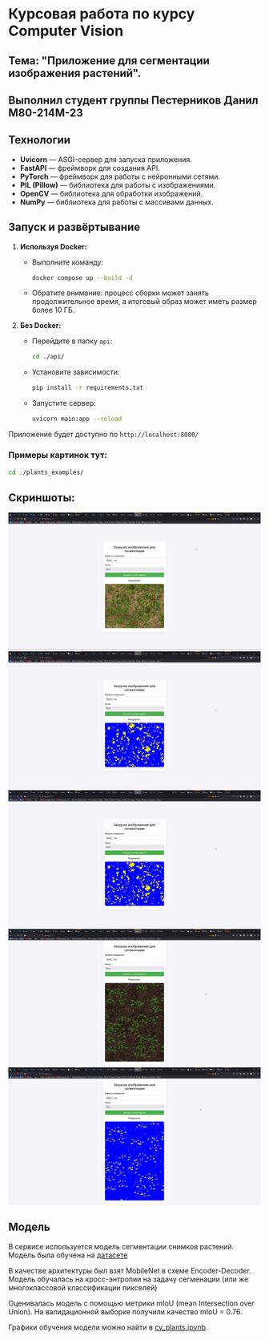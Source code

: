 # Курсовая работа по курсу Computer Vision

## Тема: "Приложение для сегментации изображения растений".

## Выполнил студент группы Пестерников Данил М80-214М-23

## Технологии

- **Uvicorn** — ASGI-сервер для запуска приложения.  
- **FastAPI** — фреймворк для создания API.  
- **PyTorch** — фреймворк для работы с нейронными сетями.  
- **PIL (Pillow)** — библиотека для работы с изображениями.  
- **OpenCV** — библиотека для обработки изображений.  
- **NumPy** — библиотека для работы с массивами данных. 

## Запуск и развёртывание

1. **Используя Docker:**  
    - Выполните команду:  
      ```bash
      docker compose up --build -d
      ```  
    - Обратите внимание: процесс сборки может занять продолжительное время, а итоговый образ может иметь размер более 10 ГБ.  

2. **Без Docker:**  
    - Перейдите в папку `api`:  
      ```bash
      cd ./api/
      ```  
    - Установите зависимости:  
      ```bash
      pip install -r requirements.txt
      ```  
    - Запустите сервер:  
      ```bash
      uvicorn main:app --reload
      ```  
Приложение будет доступно по `http://localhost:8000/`

### Примеры картинок тут:
```bash
cd ./plants_examples/
```  
## Скриншоты:
![img.png](plants_examples%2Fscreens%2Fimg.png)
![img_1.png](plants_examples%2Fscreens%2Fimg_1.png)
![img_2.png](plants_examples%2Fscreens%2Fimg_2.png)
![img_3.png](plants_examples%2Fscreens%2Fimg_3.png)
![img_4.png](plants_examples%2Fscreens%2Fimg_4.png)

## Модель

В сервисе используется модель сегментации снимков растений. Модель была обучена на [датасете](https://www.kaggle.com/datasets/humansintheloop/plant-semantic-segmentation?resource=download)

В качестве архитектуры был взят MobileNet в схеме Encoder-Decoder. Модель обучалась на кросс-энтропии на задачу сегменации (или же многоклассовой классификации пикселей)

Оценивалась модель с помощью метрики mIoU (mean Intersection over Union). На валидационной выборке получили качество mIoU = 0.76.

Графики обучения модели можно найти в [cv_plants.ipynb](cv_plants.ipynb).